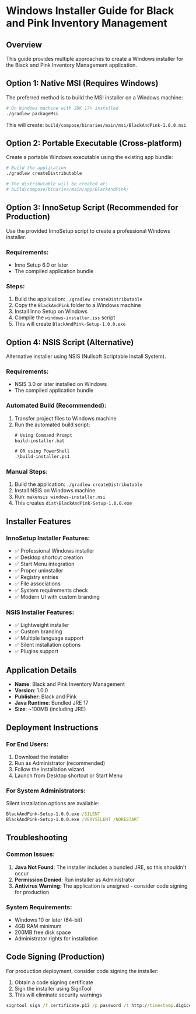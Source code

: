 # Windows Installer Guide for Black and Pink Inventory Management

## Overview
This guide provides multiple approaches to create a Windows installer for the Black and Pink Inventory Management application.

## Option 1: Native MSI (Requires Windows)
The preferred method is to build the MSI installer on a Windows machine:

```bash
# On Windows machine with JDK 17+ installed
./gradlew packageMsi
```

This will create: `build/compose/binaries/main/msi/BlackAndPink-1.0.0.msi`

## Option 2: Portable Executable (Cross-platform)
Create a portable Windows executable using the existing app bundle:

```bash
# Build the application
./gradlew createDistributable

# The distributable will be created at:
# build/compose/binaries/main/app/BlackAndPink/
```

## Option 3: InnoSetup Script (Recommended for Production)
Use the provided InnoSetup script to create a professional Windows installer.

### Requirements:
- Inno Setup 6.0 or later
- The compiled application bundle

### Steps:
1. Build the application: `./gradlew createDistributable`
2. Copy the `BlackAndPink` folder to a Windows machine
3. Install Inno Setup on Windows
4. Compile the `windows-installer.iss` script
5. This will create `BlackAndPink-Setup-1.0.0.exe`

## Option 4: NSIS Script (Alternative)
Alternative installer using NSIS (Nullsoft Scriptable Install System).

### Requirements:
- NSIS 3.0 or later installed on Windows
- The compiled application bundle

### Automated Build (Recommended):
1. Transfer project files to Windows machine
2. Run the automated build script:
   ```cmd
   # Using Command Prompt
   build-installer.bat
   
   # OR using PowerShell
   .\build-installer.ps1
   ```

### Manual Steps:
1. Build the application: `./gradlew createDistributable`
2. Install NSIS on Windows machine
3. Run: `makensis windows-installer.nsi`
4. This creates `dist\BlackAndPink-Setup-1.0.0.exe`

## Installer Features

### InnoSetup Installer Features:
- ✅ Professional Windows installer
- ✅ Desktop shortcut creation
- ✅ Start Menu integration
- ✅ Proper uninstaller
- ✅ Registry entries
- ✅ File associations
- ✅ System requirements check
- ✅ Modern UI with custom branding

### NSIS Installer Features:
- ✅ Lightweight installer
- ✅ Custom branding
- ✅ Multiple language support
- ✅ Silent installation options
- ✅ Plugins support

## Application Details
- **Name**: Black and Pink Inventory Management
- **Version**: 1.0.0
- **Publisher**: Black and Pink
- **Java Runtime**: Bundled JRE 17
- **Size**: ~100MB (including JRE)

## Deployment Instructions

### For End Users:
1. Download the installer
2. Run as Administrator (recommended)
3. Follow the installation wizard
4. Launch from Desktop shortcut or Start Menu

### For System Administrators:
Silent installation options are available:
```cmd
BlackAndPink-Setup-1.0.0.exe /SILENT
BlackAndPink-Setup-1.0.0.exe /VERYSILENT /NORESTART
```

## Troubleshooting

### Common Issues:
1. **Java Not Found**: The installer includes a bundled JRE, so this shouldn't occur
2. **Permission Denied**: Run installer as Administrator
3. **Antivirus Warning**: The application is unsigned - consider code signing for production

### System Requirements:
- Windows 10 or later (64-bit)
- 4GB RAM minimum
- 200MB free disk space
- Administrator rights for installation

## Code Signing (Production)
For production deployment, consider code signing the installer:
1. Obtain a code signing certificate
2. Sign the installer using SignTool
3. This will eliminate security warnings

```cmd
signtool sign /f certificate.p12 /p password /t http://timestamp.digicert.com BlackAndPink-Setup-1.0.0.exe
```
